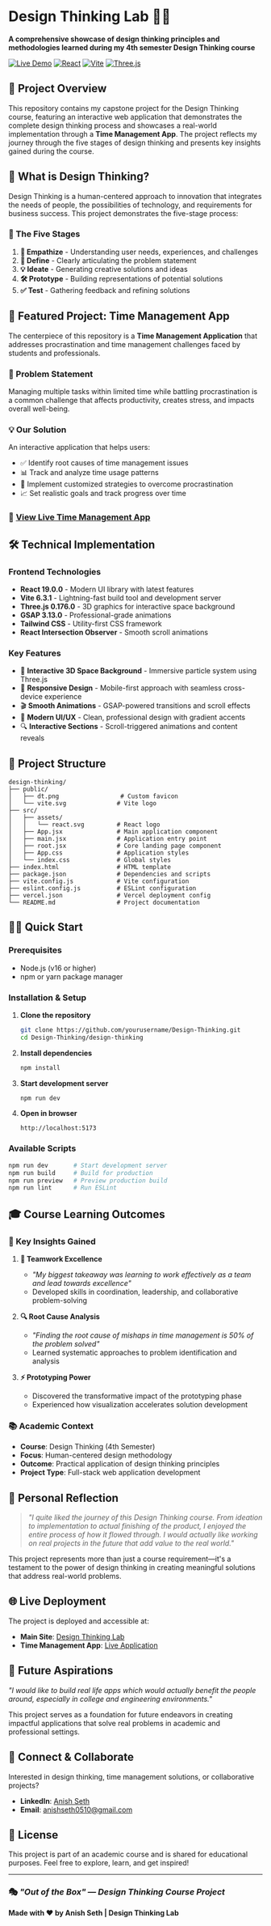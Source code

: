 # Design Thinking Lab 🎨💡

**A comprehensive showcase of design thinking principles and methodologies learned during my 4th semester Design Thinking course**

[![Live Demo](https://img.shields.io/badge/Live%20Demo-Visit%20Site-purple?style=for-the-badge)](https://design-thinking-lab.vercel.app)
[![React](https://img.shields.io/badge/React-19.0.0-blue?style=for-the-badge&logo=react)](https://reactjs.org/)
[![Vite](https://img.shields.io/badge/Vite-6.3.1-green?style=for-the-badge&logo=vite)](https://vitejs.dev/)
[![Three.js](https://img.shields.io/badge/Three.js-0.176.0-black?style=for-the-badge&logo=three.js)](https://threejs.org/)

## 🌟 Project Overview

This repository contains my capstone project for the Design Thinking course, featuring an interactive web application that demonstrates the complete design thinking process and showcases a real-world implementation through a **Time Management App**. The project reflects my journey through the five stages of design thinking and presents key insights gained during the course.

## 🎯 What is Design Thinking?

Design Thinking is a human-centered approach to innovation that integrates the needs of people, the possibilities of technology, and requirements for business success. This project demonstrates the five-stage process:

### 🔄 The Five Stages

1. **🤝 Empathize** - Understanding user needs, experiences, and challenges
2. **📝 Define** - Clearly articulating the problem statement
3. **💡 Ideate** - Generating creative solutions and ideas
4. **🛠️ Prototype** - Building representations of potential solutions
5. **✅ Test** - Gathering feedback and refining solutions

## 🚀 Featured Project: Time Management App

The centerpiece of this repository is a **Time Management Application** that addresses procrastination and time management challenges faced by students and professionals.

### 🎯 Problem Statement
Managing multiple tasks within limited time while battling procrastination is a common challenge that affects productivity, creates stress, and impacts overall well-being.

### 💡 Our Solution
An interactive application that helps users:
- ✅ Identify root causes of time management issues
- 📊 Track and analyze time usage patterns
- 🎯 Implement customized strategies to overcome procrastination
- 📈 Set realistic goals and track progress over time

### 🔗 [**View Live Time Management App**](https://time-management-app-theta.vercel.app)

## 🛠️ Technical Implementation

### **Frontend Technologies**
- **React 19.0.0** - Modern UI library with latest features
- **Vite 6.3.1** - Lightning-fast build tool and development server
- **Three.js 0.176.0** - 3D graphics for interactive space background
- **GSAP 3.13.0** - Professional-grade animations
- **Tailwind CSS** - Utility-first CSS framework
- **React Intersection Observer** - Smooth scroll animations

### **Key Features**
- 🌌 **Interactive 3D Space Background** - Immersive particle system using Three.js
- 📱 **Responsive Design** - Mobile-first approach with seamless cross-device experience
- 🎬 **Smooth Animations** - GSAP-powered transitions and scroll effects
- 🎨 **Modern UI/UX** - Clean, professional design with gradient accents
- 🔍 **Interactive Sections** - Scroll-triggered animations and content reveals

## 📁 Project Structure

```
design-thinking/
├── public/
│   ├── dt.png                 # Custom favicon
│   └── vite.svg              # Vite logo
├── src/
│   ├── assets/
│   │   └── react.svg         # React logo
│   ├── App.jsx               # Main application component
│   ├── main.jsx              # Application entry point
│   ├── root.jsx              # Core landing page component
│   ├── App.css               # Application styles
│   └── index.css             # Global styles
├── index.html                # HTML template
├── package.json              # Dependencies and scripts
├── vite.config.js            # Vite configuration
├── eslint.config.js          # ESLint configuration
├── vercel.json               # Vercel deployment config
└── README.md                 # Project documentation
```

## 🏃‍♂️ Quick Start

### Prerequisites
- Node.js (v16 or higher)
- npm or yarn package manager

### Installation & Setup

1. **Clone the repository**
   ```bash
   git clone https://github.com/yourusername/Design-Thinking.git
   cd Design-Thinking/design-thinking
   ```

2. **Install dependencies**
   ```bash
   npm install
   ```

3. **Start development server**
   ```bash
   npm run dev
   ```

4. **Open in browser**
   ```
   http://localhost:5173
   ```

### Available Scripts

```bash
npm run dev       # Start development server
npm run build     # Build for production
npm run preview   # Preview production build
npm run lint      # Run ESLint
```

## 🎓 Course Learning Outcomes

### 🔑 Key Insights Gained

1. **🤝 Teamwork Excellence**
   - *"My biggest takeaway was learning to work effectively as a team and lead towards excellence"*
   - Developed skills in coordination, leadership, and collaborative problem-solving

2. **🔍 Root Cause Analysis**
   - *"Finding the root cause of mishaps in time management is 50% of the problem solved"*
   - Learned systematic approaches to problem identification and analysis

3. **⚡ Prototyping Power**
   - Discovered the transformative impact of the prototyping phase
   - Experienced how visualization accelerates solution development

### 📚 Academic Context
- **Course**: Design Thinking (4th Semester)
- **Focus**: Human-centered design methodology
- **Outcome**: Practical application of design thinking principles
- **Project Type**: Full-stack web application development

## 🎯 Personal Reflection

> *"I quite liked the journey of this Design Thinking course. From ideation to implementation to actual finishing of the product, I enjoyed the entire process of how it flowed through. I would actually like working on real projects in the future that add value to the real world."*

This project represents more than just a course requirement—it's a testament to the power of design thinking in creating meaningful solutions that address real-world problems.

## 🌐 Live Deployment

The project is deployed and accessible at:
- **Main Site**: [Design Thinking Lab](https://design-thinking-lab.vercel.app)
- **Time Management App**: [Live Application](https://time-management-app-theta.vercel.app)

## 🔮 Future Aspirations

*"I would like to build real life apps which would actually benefit the people around, especially in college and engineering environments."*

This project serves as a foundation for future endeavors in creating impactful applications that solve real problems in academic and professional settings.

## 🤝 Connect & Collaborate

Interested in design thinking, time management solutions, or collaborative projects?

- **LinkedIn**: [Anish Seth](https://linkedin.com/in/anishseth)
- **Email**: anishseth0510@gmail.com

## 📄 License

This project is part of an academic course and is shared for educational purposes. Feel free to explore, learn, and get inspired!

---

### 🎭 *"Out of the Box" — Design Thinking Course Project*

**Made with ❤️ by Anish Seth | Design Thinking Lab**